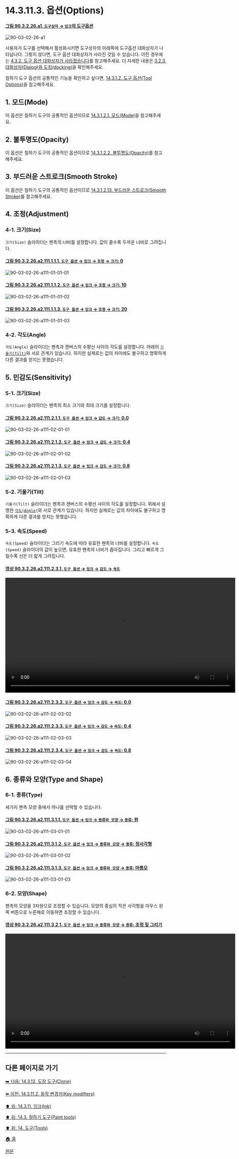# 14.3.11.3. 옵션(Options)

<a id="90-03-02-26-a1"></a>

#### [그림 90.3.2.26.a1. `도구상자` → `잉크`의 도구옵션](./90-03-02-26-ink.md#90-03-02-26-a1)
![90-03-02-26-a1](https://github.com/wonder13662/gimp/assets/15767104/36d2ae91-e44c-4a60-95a2-3d465d9f16e4)

사용자가 도구를 선택해서 활성화시키면 도구상자의 아래쪽에 도구옵션 대화상자가 나타납니다. 그렇지 않다면, 도구 옵션 대화상자가 사라진 것일 수 있습니다. 이런 경우에는 [4.3.2. 도구 옵션 대화상자가 사라졌습니다](./04-03-02-tool-options-dialog-is-missing.md)를 참고해주세요. 더 자세한 내용은 [3.2.3. 대화상자(Dialog)와 도킹(docking)](./03-02-03-00-dialogs-and-docking.md)을 확인해주세요.

칠하기 도구 옵션의 공통적인 기능을 확인하고 싶다면, [14.3.1.2. 도구 옵션(Tool Options)](./14-03-01-02-00-tool_options.md)을 참고해주세요.

<a id="14-03-10-03-s1"></a>

## 1. 모드(Mode)
이 옵션은 칠하기 도구의 공통적인 옵션이므로 [14.3.1.2.1. 모드(Mode)](./14-03-01-02-01-mode.md)을 참고해주세요.

<a id="14-03-10-03-s2"></a>

## 2. 불투명도(Opacity)
이 옵션은 칠하기 도구의 공통적인 옵션이므로 [14.3.1.2.2. 불투명도(Opacity)](./14-03-01-02-02-opacity.md)를 참고해주세요.

<a id="14-03-10-03-s3"></a>

## 3. 부드러운 스트로크(Smooth Stroke)
이 옵션은 칠하기 도구의 공통적인 옵션이므로 [14.3.1.2.13. 부드러운 스트로크(Smooth Stroke)](./14-03-01-02-13-smooth_stroke.md)를 참고해주세요.

<a id="14-03-10-03-s4"></a>

## 4. 조정(Adjustment)

<a id="14-03-10-03-s4-01"></a>

### 4-1. 크기(Size)
`크기(Size)` 슬라이더는 펜촉의 너비를 설정합니다. 값이 클수록 두꺼운 너비로 그려집니다.

<a id="90-03-02-26-a111-01-01-01"></a>

#### [그림 90.3.2.26.a2.111.1.1.1. `도구 옵션` → `잉크` → `조정` → `크기`: 0](./90-03-02-26-ink.md#90-03-02-26-a111-01-01-01)
![90-03-02-26-a111-01-01-01](https://github.com/wonder13662/gimp/assets/15767104/11f3dbd2-506d-4660-b4e5-5f27c06e508d)

<a id="90-03-02-26-a111-01-01-02"></a>

#### [그림 90.3.2.26.a2.111.1.1.2. `도구 옵션` → `잉크` → `조정` → `크기`: 10](./90-03-02-26-ink.md#90-03-02-26-a111-01-01-02)
![90-03-02-26-a111-01-01-02](https://github.com/wonder13662/gimp/assets/15767104/82b00111-91c6-4907-a337-1ebf7cc223df)

<a id="90-03-02-26-a111-01-01-03"></a>

#### [그림 90.3.2.26.a2.111.1.1.3. `도구 옵션` → `잉크` → `조정` → `크기`: 20](./90-03-02-26-ink.md#90-03-02-26-a111-01-01-03)
![90-03-02-26-a111-01-01-03](https://github.com/wonder13662/gimp/assets/15767104/880564cd-66b9-428d-8a03-5264c6c1652c)

<a id="14-03-10-03-s4-02"></a>

### 4-2. 각도(Angle)
`각도(Angle)` 슬라이더는 펜촉과 캔버스의 수평선 사이의 각도를 설정합니다. 아래의 [`기울기(Tilt)`](./14-03-11-03-options.md#14-03-10-03-s5-02)와 서로 관계가 있습니다. 하지만 실제로는 값의 차이에도 불구하고 명확하게 다른 결과를 얻지는 못했습니다.

[comment]: <> (TODO 실제로 여러 값을 대입해보아도 명확한 차이는 확인하지 못했다.)

<a id="14-03-10-03-s5"></a>

## 5. 민감도(Sensitivity)

<a id="14-03-10-03-s5-01"></a>

### 5-1. 크기(Size)
`크기(Size)` 슬라이더는 펜촉의 최소 크기와 최대 크기를 설정합니다.

<a id="90-03-02-26-a111-02-01-01"></a>

#### [그림 90.3.2.26.a2.111.2.1.1. `도구 옵션` → `잉크` → `감도` → `크기`: 0.0](./90-03-02-26-ink.md#90-03-02-26-a111-02-01-01)
![90-03-02-26-a111-02-01-01](https://github.com/wonder13662/gimp/assets/15767104/e2c8392a-b7a2-48a4-9b19-c2e01430bfb8)

<a id="90-03-02-26-a111-02-01-02"></a>

#### [그림 90.3.2.26.a2.111.2.1.2. `도구 옵션` → `잉크` → `감도` → `크기`: 0.4](./90-03-02-26-ink.md#90-03-02-26-a111-02-01-02)
![90-03-02-26-a111-02-01-02](https://github.com/wonder13662/gimp/assets/15767104/cd151604-8214-4da8-88c7-aea8c635f7da)

<a id="90-03-02-26-a111-02-01-03"></a>

#### [그림 90.3.2.26.a2.111.2.1.3. `도구 옵션` → `잉크` → `감도` → `크기`: 0.8](./90-03-02-26-ink.md#90-03-02-26-a111-02-01-03)
![90-03-02-26-a111-02-01-03](https://github.com/wonder13662/gimp/assets/15767104/264c989a-594d-4053-9b35-d1794fa68d06)

<a id="14-03-10-03-s5-02"></a>

### 5-2. 기울기(Tilt)
`기울기(Tilt)` 슬라이더는 펜촉과 캔버스의 수평선 사이의 각도를 설정합니다. 위에서 설명한 [`각도(Angle)`](./14-03-11-03-options.md#14-03-10-03-s4-02)와 서로 관계가 있습니다. 하지만 실제로는 값의 차이에도 불구하고 명확하게 다른 결과를 얻지는 못했습니다.

[comment]: <> (TODO 실제로 여러 값을 대입해보아도 명확한 차이는 확인하지 못했다.)

<a id="14-03-10-03-s5-03"></a>

### 5-3. 속도(Speed)
`속도(Speed)` 슬라이더는 그리기 속도에 따라 유효한 펜촉의 너비를 설정합니다. `속도(Speed)` 슬라이더의 값이 높으면, 유효한 펜촉의 너비가 좁아집니다. 그리고 빠르게 그릴수록 선은 더 얇게 그려집니다.

<a id="90-03-02-26-a111-02-03-01"></a>

#### [영상 90.3.2.26.a2.111.2.3.1. `도구 옵션` → `잉크` → `감도` → `속도`](./90-03-02-26-ink.md#90-03-02-26-a111-02-03-01)
<video controls="controls" width="720" src="https://github.com/wonder13662/gimp/assets/15767104/c42444dc-ef09-4fff-95b7-edb146fb566a"></video>

<a id="90-03-02-26-a111-02-03-02"></a>

#### [그림 90.3.2.26.a2.111.2.3.2. `도구 옵션` → `잉크` → `감도` → `속도`: 0.0](./90-03-02-26-ink.md#90-03-02-26-a111-02-03-02)
![90-03-02-26-a111-02-03-02](https://github.com/wonder13662/gimp/assets/15767104/186a483a-a393-4394-9d25-86d44eab0a22)

<a id="90-03-02-26-a111-02-03-03"></a>

#### [그림 90.3.2.26.a2.111.2.3.3. `도구 옵션` → `잉크` → `감도` → `속도`: 0.4](./90-03-02-26-ink.md#90-03-02-26-a111-02-03-03)
![90-03-02-26-a111-02-03-03](https://github.com/wonder13662/gimp/assets/15767104/1cfff3c4-9954-4068-82d6-8cf1f9444723)

<a id="90-03-02-26-a111-02-03-04"></a>

#### [그림 90.3.2.26.a2.111.2.3.4. `도구 옵션` → `잉크` → `감도` → `속도`: 0.8](./90-03-02-26-ink.md#90-03-02-26-a111-02-03-04)
![90-03-02-26-a111-02-03-04](https://github.com/wonder13662/gimp/assets/15767104/35171949-2072-42c0-a2b1-a3df8817f1c3)

<a id="14-03-10-03-s6"></a>

## 6. 종류와 모양(Type and Shape)

<a id="14-03-10-03-s6-01"></a>

### 6-1. 종류(Type)
세가지 펜촉 모양 중에서 하나를 선택할 수 있습니다.

<a id="90-03-02-26-a111-03-01-01"></a>

#### [그림 90.3.2.26.a2.111.3.1.1. `도구 옵션` → `잉크` → `종류와 모양` → `종류`: 원](./90-03-02-26-ink.md#90-03-02-26-a111-03-01-01)
![90-03-02-26-a111-03-01-01](https://github.com/wonder13662/gimp/assets/15767104/79ddf9c3-4516-4e75-a14f-57c7dfbb2979)

<a id="90-03-02-26-a111-03-01-02"></a>

#### [그림 90.3.2.26.a2.111.3.1.2. `도구 옵션` → `잉크` → `종류와 모양` → `종류`: 정사각형](./90-03-02-26-ink.md#90-03-02-26-a111-03-01-02)
![90-03-02-26-a111-03-01-02](https://github.com/wonder13662/gimp/assets/15767104/5030e41d-9330-4aae-b1b2-68a0e20b36f6)

<a id="90-03-02-26-a111-03-01-03"></a>

#### [그림 90.3.2.26.a2.111.3.1.3. `도구 옵션` → `잉크` → `종류와 모양` → `종류`: 마름모](./90-03-02-26-ink.md#90-03-02-26-a111-03-01-03)
![90-03-02-26-a111-03-01-03](https://github.com/wonder13662/gimp/assets/15767104/27003e70-ed4d-49f2-b0a2-7fcac2070135)

<a id="14-03-10-03-s6-02"></a>

### 6-2. 모양(Shape)
펜촉의 모양을 3차원으로 조정할 수 있습니다. 모양의 중심의 작은 사각형을 마우스 왼쪽 버튼으로 누른채로 이동하면 조정할 수 있습니다.

<a id="90-03-02-26-a111-03-02-01"></a>

#### [영상 90.3.2.26.a2.111.3.2.1. `도구 옵션` → `잉크` → `종류와 모양` → `종류`: 조정 및 그리기](./90-03-02-26-ink.md#90-03-02-26-a111-03-02-01)
<video controls="controls" width="720" src="https://github.com/wonder13662/gimp/assets/15767104/db03de08-6bb6-4c30-bd0b-e858cb90c0d1"></video>

***

## 다른 페이지로 가기

[➡️ 다음: 14.3.12. 도장 도구(Clone)](./14-03-12-clone.md)

[⬅️ 이전: 14.3.11.2. 동작 변경키(Key modifiers)](./14-03-11-02-key_modifiers.md)

[⬆️ 위: 14.3.11. 잉크(Ink)](./14-03-11-00-ink.md)

[⬆️ 위: 14.3. 칠하기 도구(Paint tools)](./14-03-00-paint-tools.md)

[⬆️ 위: 14. 도구(Tools)](./14-00-tools.md)

[🏠 홈](./00-home.md)

[원문](https://docs.gimp.org/2.10/ko/gimp-tool-ink.html#idm13617)
